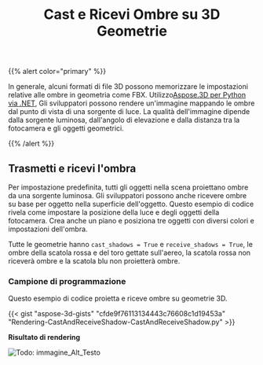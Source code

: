 ﻿---
title: Cast e Ricevi Ombre su 3D Geometrie
type: docs
weight: 10
url: /it/python-net/cast-and-receive-shadows-on-3d-geometries/
description: In generale, alcuni formati di file 3D possono memorizzare le impostazioni relative alle ombre in geometria come FBX. Utilizzando Aspose.3D per Python via .NET, gli sviluppatori possono eseguire il rendering di un'immagine mappando le ombre dal punto di vista di una sorgente luminosa. La qualità dell'immagine dipende dalla sorgente luminosa, dall'angolo di elevazione e dalla distanza tra la fotocamera e gli oggetti geometrici.
---
{{% alert color="primary" %}}

In generale, alcuni formati di file 3D possono memorizzare le impostazioni relative alle ombre in geometria come FBX. Utilizzo[Aspose.3D per Python via .NET](https://products.aspose.com/3d/python-net/), Gli sviluppatori possono rendere un'immagine mappando le ombre dal punto di vista di una sorgente di luce. La qualità dell'immagine dipende dalla sorgente luminosa, dall'angolo di elevazione e dalla distanza tra la fotocamera e gli oggetti geometrici.

{{% /alert %}}
## **Trasmetti e ricevi l'ombra**
Per impostazione predefinita, tutti gli oggetti nella scena proiettano ombre da una sorgente luminosa. Gli sviluppatori possono anche ricevere ombre su base per oggetto nella superficie dell'oggetto. Questo esempio di codice rivela come impostare la posizione della luce e degli oggetti della fotocamera. Crea anche un piano e posiziona tre oggetti con diversi colori e impostazioni dell'ombra.

Tutte le geometrie hanno `cast_shadows = True` e `receive_shadows = True`, le ombre della scatola rossa e del toro gettate sull'aereo, la scatola rossa non riceverà ombre e la scatola blu non proietterà ombre.
### **Campione di programmazione**
Questo esempio di codice proietta e riceve ombre su geometrie 3D.

{{< gist "aspose-3d-gists" "cfde9f76113134443c76608c1d19453a" "Rendering-CastAndReceiveShadow-CastAndReceiveShadow.py" >}}


**Risultato di rendering**

![Todo: immagine_Alt_Testo](cast-and-receive-shadows-on-3d-geometries_1.png)
